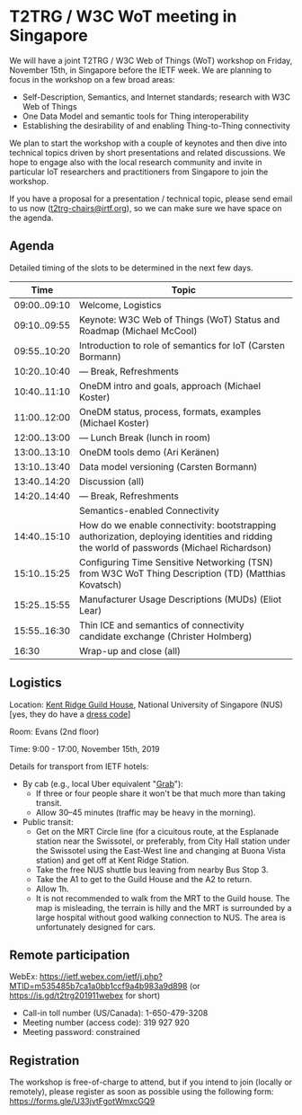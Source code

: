 # T2TRG / W3C WoT meeting in Singapore

We will have a joint T2TRG / W3C Web of Things (WoT) workshop on Friday, November 15th, in Singapore before the IETF week. We are planning to focus in the workshop on a few broad areas:

* Self-Description, Semantics, and Internet standards; research with W3C Web of Things 
* One Data Model and semantic tools for Thing interoperability 
* Establishing the desirability of and enabling Thing-to-Thing connectivity

We plan to start the workshop with a couple of keynotes and then dive into technical topics driven by short presentations and related discussions. We hope to engage also with the local research community and invite in particular IoT researchers and practitioners from Singapore to join the workshop.

If you have a proposal for a presentation / technical topic, please send email to us now (t2trg-chairs@irtf.org), so we can make sure we have space on the agenda.

## Agenda

Detailed timing of the slots to be determined in the next few days.

| Time         | Topic                                                                |
| ------------ | -------------------------------------------------------------------- |
| 09:00..09:10 | Welcome, Logistics                                                   |
| 09:10..09:55 | Keynote: W3C Web of Things (WoT) Status and Roadmap (Michael McCool) |
| 09:55..10:20 | Introduction to role of semantics for IoT (Carsten Bormann)          |
| 10:20..10:40 | — Break, Refreshments                                                |
| 10:40..11:10 | OneDM intro and goals, approach (Michael Koster)                     |
| 11:00..12:00 | OneDM status, process, formats, examples (Michael Koster)            |
| 12:00..13:00 | — Lunch Break (lunch in room)                                        |
| 13:00..13:10 | OneDM tools demo (Ari Keränen)                                       |
| 13:10..13:40 | Data model versioning (Carsten Bormann)                              |
| 13:40..14:20 | Discussion (all)                                                     |
| 14:20..14:40 | — Break, Refreshments                                                |
|              | Semantics-enabled Connectivity                                       |
| 14:40..15:10 | How do we enable connectivity: bootstrapping authorization, deploying identities and ridding the world of passwords (Michael Richardson) |
| 15:10..15:25 | Configuring Time Sensitive Networking (TSN) from W3C WoT Thing Description (TD) (Matthias Kovatsch) |
| 15:25..15:55 | Manufacturer Usage Descriptions (MUDs) (Eliot Lear)                  |
| 15:55..16:30 | Thin ICE and semantics of connectivity candidate exchange (Christer Holmberg) |
| 16:30        | Wrap-up and close (all)                                              |


## Logistics

Location: [Kent Ridge Guild House](https://www.nuss.org.sg/kent-ridge/27), National University of Singapore (NUS) \[yes, they do have a [dress code][]\]

Room: Evans (2nd floor)

[dress code]: https://www.nuss.org.sg/news/nuss-dress-code-updated

Time: 9:00 - 17:00, November 15th, 2019

Details for transport from IETF hotels:
* By cab (e.g., local Uber equivalent "[Grab]"):
    - If three or four people share it won't be that much more than taking transit.
    - Allow 30–45 minutes (traffic may be heavy in the morning).
* Public transit:
    - Get on the MRT Circle line (for a cicuitous route, at the Esplanade station near the Swissotel, or preferably, from City Hall station under the Swissotel using the East-West line and changing at Buona Vista station) and get off at Kent Ridge Station.
    - Take the free NUS shuttle bus leaving from nearby Bus Stop 3.   
    - Take the A1 to get to the Guild House and the A2 to return.
    - Allow 1h.
    - It is not recommended to walk from the MRT to the Guild house.  The map is misleading, the terrain is hilly and the MRT is surrounded by a large hospital without good walking connection to NUS.  The area is unfortunately designed for cars.

[Grab]: https://www.grab.com/sg/transport/justgrab/

## Remote participation

WebEx: https://ietf.webex.com/ietf/j.php?MTID=m535485b7ca1a0bb1ccf9a4b983a9d898
(or https://is.gd/t2trg201911webex for short)

* Call-in toll number (US/Canada): 1-650-479-3208 
* Meeting number (access code): 319 927 920
* Meeting password: constrained


## Registration

The workshop is free-of-charge to attend, but if you intend to join (locally or remotely), please register as soon as possible  using the following form:
https://forms.gle/U33jvtFgotWmxcGQ9


